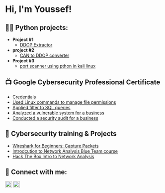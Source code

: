 <h1>Hi, I'm Youssef! <br/></h1>

<h2>👨‍💻 Python projects:</h2>

- <b>Project #1</b>
  - [DDOP Extractor](https://github.com/Stivan1999/python_project_1)
- <b>project #2</b>
  - [CAN to DDOP converter](https://github.com/Stivan1999/python_project_2) <b><i></b></i>
- <b>Project #3</b>
  - [port scanner using pthon in kali linux](https://github.com/Stivan1999/port-scanner)
<h2>📺 Google Cybersecurity Professional Certificate </h2>

- [Credentials](https://coursera.org/share/cb662db6f3d741797ab76c0da2d0c431) 
- [Used Linux commands to manage file permissions](https://github.com/Stivan1999/File-permissions-in-Linux)
- [Applied filter to SQL queries](https://github.com/Stivan1999/filters-and-SQL-queries)
- [Analyzed a vulnerable system for a business](https://github.com/Stivan1999/vulnerability-assessment-)
- [Conducted a security audit for a business](https://github.com/Stivan1999/Conduct-a-security-audit)
<h2>🔐 Cybersecurity training & Projects</h2>

  - [Wireshark for Beginners: Capture Packets](https://github.com/Stivan1999/wireshark-notes-and-guided-projects)
  - [Introdcution to Network Analysis Blue Team course](https://github.com/Stivan1999/Introduction-to-Network-Analysis-Blue-team-course-)
  - [Hack The Box Intro to Network Analysis](https://academy.hackthebox.com/achievement/1384557/81)

<h2> 🤳 Connect with me:</h2>

[<img align="left" alt="Youssef | LinkedIn" width="22px" src="https://cdn.jsdelivr.net/npm/simple-icons@v3/icons/linkedin.svg" />][linkedin]
[<img align="left" alt="Youssef | Instagram" width="22px" src="https://cdn.jsdelivr.net/npm/simple-icons@v3/icons/instagram.svg" />][instagram]

[instagram]: https://www.instagram.com/youssef_stivan/
[linkedin]: https://www.linkedin.com/in/youssef-stivan
